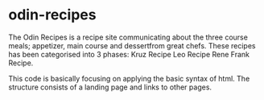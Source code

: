 # odin-recipes
The Odin Recipes is a recipe site communicating about the three course meals; appetizer, main course and dessertfrom great chefs.
These recipes has been categorised into 3 phases:
Kruz Recipe
Leo Recipe
Rene Frank Recipe.

This code is basically focusing on applying the basic syntax of html.
The structure consists of a landing page and links to other pages.